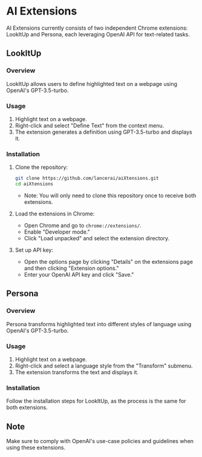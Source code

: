 # AI Extensions

AI Extensions currently consists of two independent Chrome extensions: LookItUp and Persona, each leveraging OpenAI API for text-related tasks.

## LookItUp

### Overview

LookItUp allows users to define highlighted text on a webpage using OpenAI's GPT-3.5-turbo.

### Usage

1. Highlight text on a webpage.
2. Right-click and select "Define Text" from the context menu.
3. The extension generates a definition using GPT-3.5-turbo and displays it.

### Installation

1. Clone the repository:

    ```bash
    git clone https://github.com/lancerai/aiXtensions.git
    cd aiXtensions
    ```
    - Note: You will only need to clone this repository once to receive both extensions.

2. Load the extensions in Chrome:
    - Open Chrome and go to `chrome://extensions/`.
    - Enable "Developer mode."
    - Click "Load unpacked" and select the extension directory.

3. Set up API key:
    - Open the options page by clicking "Details" on the extensions page and then clicking "Extension options."
    - Enter your OpenAI API key and click "Save."

## Persona

### Overview

Persona transforms highlighted text into different styles of language using OpenAI's GPT-3.5-turbo.

### Usage

1. Highlight text on a webpage.
2. Right-click and select a language style from the "Transform" submenu.
3. The extension transforms the text and displays it.

### Installation

Follow the installation steps for LookItUp, as the process is the same for both extensions.

## Note

Make sure to comply with OpenAI's use-case policies and guidelines when using these extensions.

